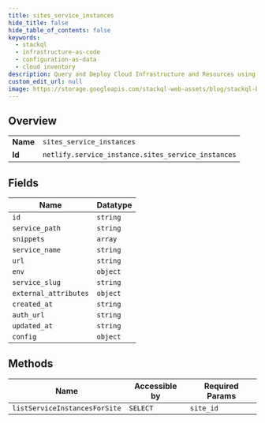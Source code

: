 ```yaml
---
title: sites_service_instances
hide_title: false
hide_table_of_contents: false
keywords:
  - stackql
  - infrastructure-as-code
  - configuration-as-data
  - cloud inventory
description: Query and Deploy Cloud Infrastructure and Resources using SQL
custom_edit_url: null
image: https://storage.googleapis.com/stackql-web-assets/blog/stackql-blog-post-featured-image.png
---
```

  
    

## Overview
<table><tbody>
<tr><td><b>Name</b></td><td><code>sites_service_instances</code></td></tr>
<tr><td><b>Id</b></td><td><code>netlify.service_instance.sites_service_instances</code></td></tr>
</tbody></table>

## Fields
| Name | Datatype |
| ---- | -------- |
| `id` | `string` |
| `service_path` | `string` |
| `snippets` | `array` |
| `service_name` | `string` |
| `url` | `string` |
| `env` | `object` |
| `service_slug` | `string` |
| `external_attributes` | `object` |
| `created_at` | `string` |
| `auth_url` | `string` |
| `updated_at` | `string` |
| `config` | `object` |
## Methods
| Name | Accessible by | Required Params |
| ---- | ------------- | --------------- |
| `listServiceInstancesForSite` | `SELECT` | `site_id` |
